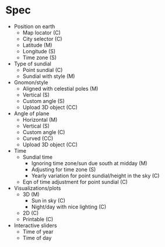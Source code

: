 # Spec

- Position on earth
    - Map locator (C)
    - City selector (C)
    - Latitude (M)
    - Longitude (S)
    - Time zone (S)
- Type of sundial
    - Point sundial (C)
    - Sundial with style (M)
- Gnomon/style
    - Aligned with celestial poles (M)
    - Vertical (S)
    - Custom angle (S)
    - Upload 3D object (CC)
- Angle of plane
    - Horizontal (M)
    - Vertical (S)
    - Custom angle (C)
    - Curved (CC)
    - Upload 3D object (CC)
- Time
    - Sundial time
        - Ignoring time zone/sun due south at midday (M)
        - Adjusting for time zone (S)
        - Yearly variation for point sundial/height in the sky (C)
    - Eqn of time adjustment for point sundial (C)
- Visualizations/plots
    - 3D (M)
        - Sun in sky (C)
        - Night/day with nice lighting (C)
    - 2D (C)
    - Printable (C)
- Interactive sliders
    - Time of year
    - Time of day